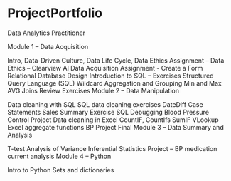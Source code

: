 # ProjectPortfolio
Data Analytics Practitioner

Module 1 – Data Acquisition

Intro, Data-Driven Culture, Data Life Cycle, Data Ethics
Assignment – Data Ethics – Clearview AI
Data Acquisition
Assignment - Create a Form
Relational Database Design
Introduction to SQL – Exercises
Structured Query Language (SQL)
Wildcard
Aggregation and Grouping
Min and Max
AVG
Joins
Review Exercises
Module 2 – Data Manipulation

Data cleaning with SQL
SQL data cleaning exercises
DateDiff
Case Statements
Sales Summary Exercise
SQL Debugging
Blood Pressure Control Project
Data cleaning in Excel
CountIF, CountIfs
SumIF
VLookup
Excel aggregate functions
BP Project Final
Module 3 – Data Summary and Analysis

T-test
Analysis of Variance
Inferential Statistics Project – BP medication current analysis
Module 4 – Python

Intro to Python
Sets and dictionaries


